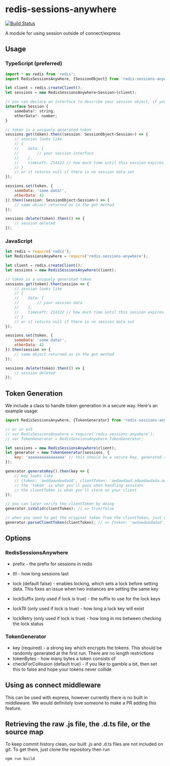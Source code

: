 # redis-sessions-anywhere

[![Build Status](https://travis-ci.org/PaulBGD/redis-sessions-anywhere.svg?branch=master)](https://travis-ci.org/PaulBGD/redis-sessions-anywhere)

A module for using session outside of connect/express

## Usage

### TypeScript (preferred)

```javascript
import * as redis from 'redis';
import RedisSessionsAnywhere, {SessionObject} from 'redis-sessions-anywhere';

let client = redis.createClient();
let sessions = new RedisSessionsAnywhere<Session>(client);

// you can declare an interface to describe your session object, if you want
interface Session {
    someData?: string;
    otherData?: number;
}

// token is a uniquely generated token
sessions.get(token).then((session: SessionObject<Session>) => {
    // session looks like
    // {
    //    data: {
    //        // your session interface
    //    },
    //    timeLeft: 214122 // how much time until this session expires
    // }
    // or it returns null if there is no session data set
});

sessions.set(token, {
    someData: 'some data!',
    otherData: 42
}).then((session: SessionObject<Session>) => {
    // same object returned as in the get method
});

sessions.delete(token).then(() => {
    // session deleted
});
```

### JavaScript

```javascript
let redis = require('redis');
let RedisSessionsAnywhere = require('redis-sessions-anywhere');

let client = redis.createClient();
let sessions = new RedisSessionsAnywhere(client);

// token is a uniquely generated token
sessions.get(token).then(session => {
    // session looks like
    // {
    //    data: {
    //        // your session data
    //    },
    //    timeLeft: 214122 // how much time until this session expires
    // }
    // or it returns null if there is no session data set
});

sessions.set(token, {
    someData: 'some data!',
    otherData: 42
}).then(session => {
    // same object returned as in the get method
});

sessions.delete(token).then(() => {
    // session deleted
});
```

## Token Generation

We include a class to handle token generation in a secure way. Here's an example usage:

```javascript
import RedisSessionsAnywhere, {TokenGenerator} from 'redis-sessions-anywhere';

// or in es5
// var RedisSessionsAnywhere = require('redis-sessions-anywhere');
// var TokenGenerator = RedisSessionsAnywhere.TokenGenerator;

let sessions = new RedisSessionsAnywhere(client);
let generator = new TokenGenerator(sessions, {
    key: 'aaaaaaaaaaaaaaaa' // this should be a secure key, generated and stored in a config
});

generator.generateKey().then(key => {
    // key looks like
    // {token: 'awddaawdawdadd', clientToken: 'awdawdawd.adwadawdada.awdawdadw'}
    // the 'token' is what you'll pass when handling sessions
    // the clientToken is what you'll store on your client
});

// you can later verify the clientToken by doing
generator.isValid(clientToken); // => true/false

// when you need to get the original token from the clientToken, just do
generator.parseClientToken(clientToken); // => {token: 'awdawdwadadad', expiresAt: 123213123}
```

## Options

### RedisSessionsAnywhere

* prefix - the prefix for sessions in redis
* ttl - how long sessions last

* lock (default false) - enables locking, which sets a lock before setting data. This fixes an issue when two instances are setting the same key
* lockSuffix (only used if lock is true) - the suffix to use for the lock keys
* lockTtl (only used if lock is true) - how long a lock key will exist
* lockRetry (only used if lock is true) - how long in ms between checking the lock status

### TokenGenerator

* key (required) - a strong key which encrypts the tokens. This should be randomly generated at the first run. There are no length restrictions
* tokenBytes - how many bytes a token consists of
* checkForCollission (default true) - if you like to gamble a bit, then set this to false and hope your tokens never collide

## Using as connect middleware

This can be used with express, however currently there is no built in middleware. We would definitely love someone to make a PR adding this feature.

## Retrieving the raw .js file, the .d.ts file, or the source map

To keep commit history clean, our built .js and .d.ts files are not included on git. To get them, just clone the repository then run

```
npm run build
```
